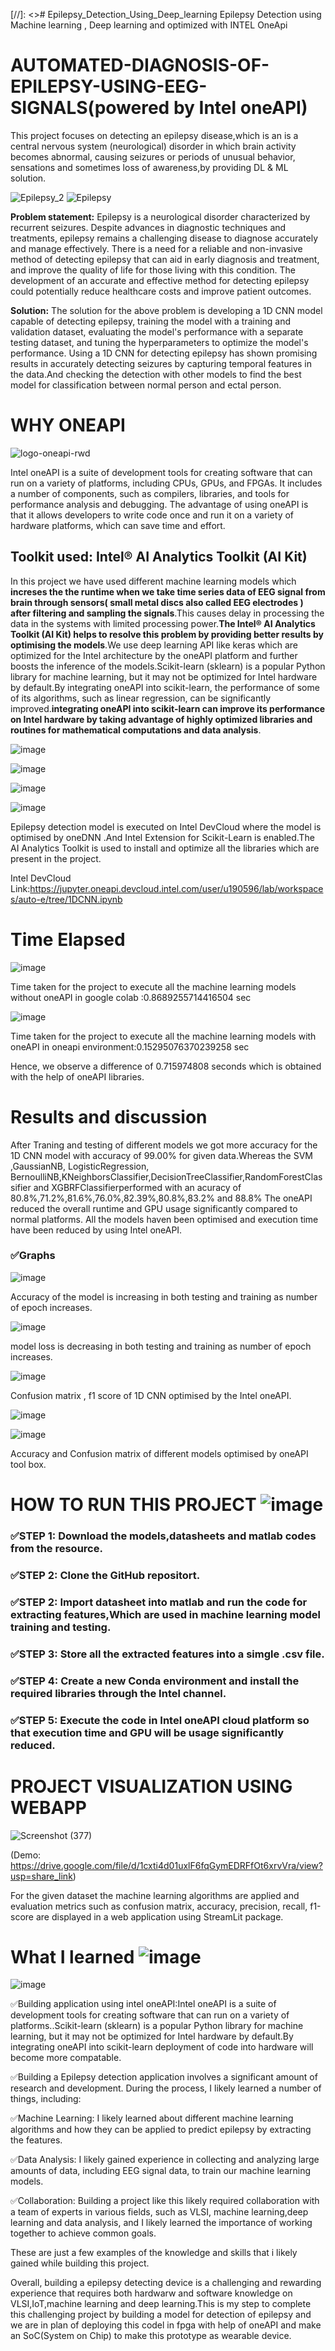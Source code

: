 [//]: <># Epilepsy_Detection_Using_Deep_learning
Epilepsy Detection using Machine learning , Deep learning and optimized with INTEL OneApi
# AUTOMATED-DIAGNOSIS-OF-EPILEPSY-USING-EEG-SIGNALS(powered by Intel oneAPI)
 
 This project focuses on detecting an epilepsy disease,which is an  is a central nervous system (neurological) disorder in which brain activity becomes abnormal, causing seizures or periods of unusual behavior, sensations and sometimes loss of awareness,by providing DL & ML solution.

![Epilepsy_2](https://user-images.githubusercontent.com/90272634/230714210-9f8019ca-27fb-417d-b196-d6ccb8501470.jpg) ![Epilepsy](https://user-images.githubusercontent.com/90272634/230714090-4dd97c02-fdba-4b39-900b-2ba8f43199f2.jpg)

**Problem statement:** Epilepsy is a neurological disorder characterized by recurrent seizures. Despite advances in diagnostic techniques and treatments, epilepsy remains a challenging disease to diagnose accurately and manage effectively. There is a need for a reliable and non-invasive method of detecting epilepsy that can aid in early diagnosis and treatment, and improve the quality of life for those living with this condition. The development of an accurate and effective method for detecting epilepsy could potentially reduce healthcare costs and improve patient outcomes.

**Solution:** The solution for the above problem is developing a 1D CNN model capable of detecting epilepsy, training the model with a training and validation dataset, evaluating the model's performance with a separate testing dataset, and tuning the hyperparameters to optimize the model's performance. Using a 1D CNN for detecting epilepsy has shown promising results in accurately detecting seizures by capturing temporal features in the data.And checking the detection with other models to find the best model for classification between normal person and ectal person.

# WHY ONEAPI
![logo-oneapi-rwd](https://user-images.githubusercontent.com/90272634/230717338-f2dc33e7-31df-4dc0-98f1-9074cb7252e2.png)

Intel oneAPI is a suite of development tools for creating software that can run on a variety of platforms, including CPUs, GPUs, and FPGAs. It includes a number of components, such as compilers, libraries, and tools for performance analysis and debugging. The advantage of using oneAPI is that it allows developers to write code once and run it on a variety of hardware platforms, which can save time and effort.

## Toolkit used: Intel® AI Analytics Toolkit (AI Kit)

In this project we have used different machine learning models which **increses the the runtime when we take time series data of EEG signal from brain through sensors( small metal discs also called EEG electrodes ) after filtering and sampling the signals**.This causes delay in processing the data in the systems with limited processing power.**The Intel® AI Analytics Toolkit (AI Kit) helps to resolve this problem by providing better results by optimising the models**.We use deep learning API like keras which  are optimized for the Intel architecture by the oneAPI platform and further boosts the inference of the models.Scikit-learn (sklearn) is a popular Python library for machine learning, but it may not be optimized for Intel hardware by default.By integrating oneAPI into scikit-learn, the performance of some of its algorithms, such as linear regression, can be significantly improved.**integrating oneAPI into scikit-learn can improve its performance on Intel hardware by taking advantage of highly optimized libraries and routines for mathematical computations and data analysis**.

![image](https://user-images.githubusercontent.com/90272634/230718814-9bd28e3b-3ae1-4bf0-9641-39a7c7fc4dd5.png)

![image](https://user-images.githubusercontent.com/90272634/230719024-aa1635f7-2f7e-4399-a209-fcd05cf43b06.png)

![image](https://user-images.githubusercontent.com/90272634/230719485-320a776f-ef17-49a0-abc4-b27ffb9d1937.png)

![image](https://user-images.githubusercontent.com/90272634/230719213-00ca137d-9769-4909-bc90-be4df1498f73.png)

Epilepsy detection model is executed on Intel DevCloud where the model is optimised by oneDNN .And Intel Extension for Scikit-Learn is enabled.The AI Analytics Toolkit is used to install and optimize all the libraries which are present in the project.

Intel DevCloud Link:https://jupyter.oneapi.devcloud.intel.com/user/u190596/lab/workspaces/auto-e/tree/1DCNN.ipynb

# Time Elapsed

![image](https://user-images.githubusercontent.com/90272634/230719941-3633f251-a2b7-4174-9ce7-7d96af44a945.png)

Time taken for the project to execute all the machine learning models without oneAPI in google colab :0.8689255714416504 sec

![image](https://user-images.githubusercontent.com/90272634/230720064-be221a2f-fe41-439e-b5c4-44464bf3e720.png)

Time taken for the project to execute all the machine learning models with oneAPI in oneapi environment:0.15295076370239258 sec

Hence, we observe a difference of 0.715974808 seconds which is obtained with the help of oneAPI libraries.

# Results and discussion

After Traning and testing of different models we got more accuracy for the 1D CNN model with accuracy of 99.00% for given data.Whereas the  SVM ,GaussianNB, LogisticRegression, BernoulliNB,KNeighborsClassifier,DecisionTreeClassifier,RandomForestClassifier and XGBRFClassifierperformed with an acuracy of 80.8%,71.2%,81.6%,76.0%,82.39%,80.8%,83.2% and 88.8% The oneAPI reduced the overall runtime and GPU usage significantly compared to normal platforms.
All the models haven been optimised and execution time have been reduced by using Intel oneAPI.

### ✅Graphs

![image](https://user-images.githubusercontent.com/90272634/230721127-d1a88f5d-c564-4152-8494-c6dbbf762407.png)

Accuracy of the model is increasing in both testing and training as number of epoch increases.

![image](https://user-images.githubusercontent.com/90272634/230721219-350cf204-1c03-4925-887e-27334327c11a.png)

model loss is decreasing in both testing and training as number of epoch increases.

![image](https://user-images.githubusercontent.com/90272634/230721300-41e47a5f-ef63-40e4-93a6-cbff3a90232b.png)

Confusion matrix , f1 score of 1D CNN optimised by the Intel oneAPI.

![image](https://user-images.githubusercontent.com/90272634/230721486-73195fbb-2c67-45e0-86a1-adc7f9f48fe7.png)

![image](https://user-images.githubusercontent.com/90272634/230721718-a13a8de8-465f-4b02-ae04-ba9253838453.png)

Accuracy and Confusion matrix of different models optimised by oneAPI tool box.

# HOW TO RUN THIS PROJECT ![image](https://user-images.githubusercontent.com/90272634/230730418-d000dbc9-febc-4be2-9ad3-ad2821f56404.png)

### ✅STEP 1: Download the models,datasheets and matlab codes from the resource.
### ✅STEP 2: Clone the GitHub repositort.
### ✅STEP 2: Import datasheet into matlab and run the code for extracting features,Which are used in machine learning model training and testing.
### ✅STEP 3: Store all the extracted features into a simgle .csv file.
### ✅STEP 4: Create a new Conda environment and install the required libraries through the Intel channel.
### ✅STEP 5: Execute the code in Intel oneAPI cloud platform so that execution time and GPU will be usage significantly reduced.

# PROJECT VISUALIZATION USING WEBAPP
![Screenshot (377)](https://user-images.githubusercontent.com/110721429/230741086-da22d9ca-3a10-4f57-8c2f-3abdf99fa1bf.png)

(Demo: https://drive.google.com/file/d/1cxti4d01uxlF6fqGymEDRFfOt6xrvVra/view?usp=share_link)

For the given dataset the machine learning algorithms are applied and evaluation metrics such as confusion matrix, accuracy, precision, recall, f1-score are displayed in a web application using StreamLit package.

# What I learned ![image](https://user-images.githubusercontent.com/72274851/218499685-e8d445fc-e35e-4ab5-abc1-c32462592603.png)

![image](https://user-images.githubusercontent.com/72274851/220130227-3c48e87b-3e68-4f1c-b0e4-8e3ad9a4805a.png)

✅Building application using intel oneAPI:Intel oneAPI is a suite of development tools for creating software that can run on a variety of platforms..Scikit-learn (sklearn) is a popular Python library for machine learning, but it may not be optimized for Intel hardware by default.By integrating oneAPI into scikit-learn deployment of code into hardware will become more compatable.

✅Building a  Epilepsy detection application involves a significant amount of research and development. During the process, I likely learned a number of things, including: 

✅Machine Learning: I likely learned about different machine learning algorithms and how they can be applied to predict epilepsy by extracting the features.

✅Data Analysis: I likely gained experience in collecting and analyzing large amounts of data, including EEG signal data, to train our machine learning models.

✅Collaboration: Building a project like this likely required collaboration with a team of experts in various fields, such as VLSI, machine learning,deep learning and data analysis, and I likely learned the importance of working together to achieve common goals.

These are just a few examples of the knowledge and skills that i likely gained while building this project. 

Overall, building a epilepsy detecting device is a challenging and rewarding experience that requires both hardwarw and software knowledge on VLSI,IoT,machine learning and deep learning.This is my step to complete this challenging project by building a model for detection of epilepsy and we are in plan of deploying this codel in fpga with help of oneAPI and make an SoC(System on Chip) to make this prototype as wearable device.
